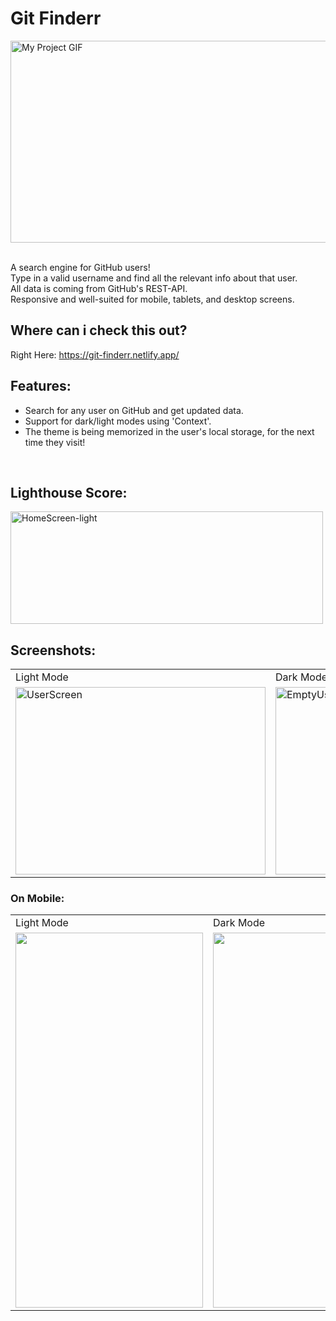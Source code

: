# Git Finderr

<img align="center" src="https://user-images.githubusercontent.com/97472180/195611602-a94385e0-3004-4acc-b40e-ce28f9c20037.gif"
alt="My Project GIF" width="600" height="323">  
<br>

A search engine for GitHub users! <br />
Type in a valid username and find all the relevant info about that user. <br />
All data is coming from GitHub's REST-API. <br />
Responsive and well-suited for mobile, tablets, and desktop screens.

## Where can i check this out?

Right Here: https://git-finderr.netlify.app/
<br />

## Features:

- Search for any user on GitHub and get updated data.
- Support for dark/light modes using 'Context'.
- The theme is being memorized in the user's local storage, for the next time they visit!

<br />

## Lighthouse Score:

<img src="https://user-images.githubusercontent.com/97472180/195610114-be809288-1e1d-4221-83b7-216b2a04e9a8.PNG" height="180" width="500" alt="HomeScreen-light"/>

## Screenshots:

<p align="center">
<table>
<tr>
<td>Light Mode</td>
<td>Dark Mode</td>
</tr>
<tr>
<td><img src="https://user-images.githubusercontent.com/97472180/195613129-13230791-700e-4d99-b853-319f86257c2c.PNG" height="300" width="400" alt="UserScreen">  </td>
<td><img src="https://user-images.githubusercontent.com/97472180/195613865-a0cd5e6a-b926-4209-bbe3-7590346bf153.PNG" height="300" width="400" alt="EmptyUserScreen" >  </td>
</tr>
</table>
</p>

### On Mobile:

<p align="center">
<table>
  <tr>
     <td>Light Mode</td>
    <td>Dark Mode</td>
  </tr>
  <tr>
    <td><img src="https://user-images.githubusercontent.com/97472180/195615197-202bfde4-8b26-4bb9-ab22-a97acd26e43e.jpg" width=300 height=600></td>
    <td><img src="https://user-images.githubusercontent.com/97472180/195615183-df537df0-4caf-4588-9f04-fab6f8efac9d.jpg" width=300 height=600></td>
  </tr>
 </table>
</p>
